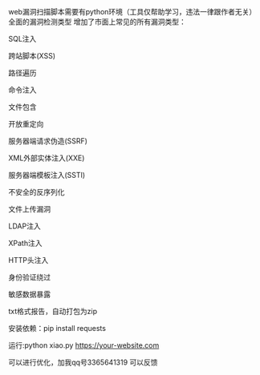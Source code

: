 web漏洞扫描脚本需要有python环境（工具仅帮助学习，违法一律跟作者无关）
全面的漏洞检测类型
增加了市面上常见的所有漏洞类型：

SQL注入

跨站脚本(XSS)

路径遍历

命令注入

文件包含

开放重定向

服务器端请求伪造(SSRF)

XML外部实体注入(XXE)

服务器端模板注入(SSTI)

不安全的反序列化

文件上传漏洞

LDAP注入

XPath注入

HTTP头注入

身份验证绕过

敏感数据暴露

txt格式报告，自动打包为zip


安装依赖：pip install requests


运行:python xiao.py https://your-website.com


可以进行优化，加我qq号3365641319  可以反馈

